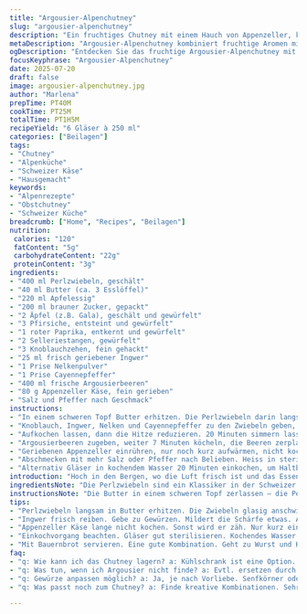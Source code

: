 ```yaml
---
title: "Argousier-Alpenchutney"
slug: "argousier-alpenchutney"
description: "Ein fruchtiges Chutney mit einem Hauch von Appenzeller, kombiniert mit argousierbeeren und einer Prise Alpenfeuer. Kleine Perlzwiebeln werden in Butter gedünstet, bevor Äpfel, Pfirsiche, Sellerie und roter Paprika sowie würzige Noten wie Ingwer, Nelken und Cayennepfeffer dazu kommen. Das Chutney erhält durch den geschmolzenen Appenzeller eine leichte, würzige Tiefe. Konserviert werden kann es durch Einkochen oder einfrieren. Ein klassischer Begleiter zu Raclette und hartem Bergkäse, passt ebenso zu Bratwurst und Polenta aus der Alpentopfküche."
metaDescription: "Argousier-Alpenchutney kombiniert fruchtige Aromen mit Appenzeller Käse. Perfekt für Raclette und Bratwurst."
ogDescription: "Entdecken Sie das fruchtige Argousier-Alpenchutney mit Appenzeller Käse. Ideal für Berggerichte und herzhaftes Essen."
focusKeyphrase: "Argousier-Alpenchutney"
date: 2025-07-20
draft: false
image: argousier-alpenchutney.jpg
author: "Marlena"
prepTime: PT40M
cookTime: PT25M
totalTime: PT1H5M
recipeYield: "6 Gläser à 250 ml"
categories: ["Beilagen"]
tags:
- "Chutney"
- "Alpenküche"
- "Schweizer Käse"
- "Hausgemacht"
keywords:
- "Alpenrezepte"
- "Obstchutney"
- "Schweizer Küche"
breadcrumb: ["Home", "Recipes", "Beilagen"]
nutrition: 
 calories: "120"
 fatContent: "5g"
 carbohydrateContent: "22g"
 proteinContent: "3g"
ingredients:
- "400 ml Perlzwiebeln, geschält"
- "40 ml Butter (ca. 3 Esslöffel)"
- "220 ml Apfelessig"
- "200 ml brauner Zucker, gepackt"
- "2 Äpfel (z.B. Gala), geschält und gewürfelt"
- "3 Pfirsiche, entsteint und gewürfelt"
- "1 roter Paprika, entkernt und gewürfelt"
- "2 Selleriestangen, gewürfelt"
- "3 Knoblauchzehen, fein gehackt"
- "25 ml frisch geriebener Ingwer"
- "1 Prise Nelkenpulver"
- "1 Prise Cayennepfeffer"
- "400 ml frische Argousierbeeren"
- "80 g Appenzeller Käse, fein gerieben"
- "Salz und Pfeffer nach Geschmack"
instructions:
- "In einem schweren Topf Butter erhitzen. Die Perlzwiebeln darin langsam glasig und leicht gebräunt dünsten. Mit Salz und Pfeffer würzen."
- "Knoblauch, Ingwer, Nelken und Cayennepfeffer zu den Zwiebeln geben, kurz mitdünsten. Apfelessig und braunen Zucker einrühren, dann Äpfel, Pfirsiche, Paprika, Sellerie hinzufügen."
- "Aufkochen lassen, dann die Hitze reduzieren. 20 Minuten simmern lassen, gelegentlich rühren, bis das Obst weich und die Flüssigkeit leicht sirupartig wird."
- "Argousierbeeren zugeben, weiter 7 Minuten köcheln, die Beeren zerplatzen lassen, sodass das Chutney sämig wird."
- "Geriebenen Appenzeller einrühren, nur noch kurz aufwärmen, nicht kochen lassen, damit der Käse schmilzt und Geschmack abgibt."
- "Abschmecken mit mehr Salz oder Pfeffer nach Belieben. Heiss in sterilisierte Gläser füllen, gut verschliessen."
- "Alternativ Gläser in kochendem Wasser 20 Minuten einkochen, um Haltbarkeit zu verlängern. Chutney hält sich im Kühlschrank rund 4 Wochen, eingefroren 3 Monate."
introduction: "Hoch in den Bergen, wo die Luft frisch ist und das Essen ehrlich, da zählt nicht nur der Käse. Da braucht es oft würzige Begleiter, wie ein Chutney mit regionalen Zutaten – fruchtig, leicht scharf und mit einem Hauch Käse. Argousier, diese kleinen orangeroten Beeren, voll von Vitamin C und einem leicht säuerlichen Schlag, wachsen wild an den steilen Hängen. Kombiniert mit süssen Pfirsichen und Äpfeln, perlenden Zwiebeln und einem Schweizer Hartkäse wie dem Appenzeller, wird daraus ein Brotaufstrich, der mehr kann als nur süss sein. Das Chutney erzählt von der Leidenschaft der Alpenküche, von Geduld beim Schmoren und der Liebe zur Natur. Passt wunderbar zu Raclette, zu kräftigem Bergkäse oder einfach zu Rösti am Feuer. Das ist Alpensonne im Glas, pur, unverfälscht, ein bisschen rau. Winters wie sommers, ein Stück Heimat, das bleibt."
ingredientsNote: "Die Perlzwiebeln sind ein Klassiker in der Schweizer Alpenküche, sie bringen mild-süsse Tiefe und Struktur. Butter schmilzt langsam in schwerem Kupferkessel oder Gusseisentopf, so beginnt die Aromafahrt. Appenzeller stammt aus dem Gebirge, sein würziger, fast pfeffriger Charakter passt perfekt zu den fruchtigen Beeren. Anstelle braunem Zucker kann auch etwas Honig ausprobiert werden, das gibt feinere Karamell-Noten. Die Argousierbeeren findet man in den Alpenwegen versteckt oder am Markt. Wichtig: die Früchte werden erst gegen Schluss zugegeben, so bleibt der Vitamin-C-Gehalt erhalten. Gewürze wie Nelken und Cayenne bringen die nötige Würze, sanft, nicht übertrieben. Ingwer frisch gerieben, bringt Alpenfrische und leichte Schärfe. Statt Apfelessig passt auch ein milder Weinessig aus dem Wallis."
instructionsNote: "Die Butter in einem schweren Topf zerlassen – die Perlzwiebeln darin anschwitzen, bis sie leicht Farbe nehmen, das reicht schon. Immer wieder rühren, dass nichts ansetzt. Knoblauch und Ingwer mit den Gewürzen beigeben, das duftet schon richtig nach Berghütte. Nun Essig und Zucker einlaufen lassen, die Äpfel, Pfirsiche, Paprika und Sellerie folgen. Auf kleinster Stufe simmern, langsam eindicken, die Zeit ist Geduld. Argousier am Ende unterheben, die Beeren zerplatzen beim Kochen, machen den Sud dickflüssiger und säuerlich. Den fein geriebenen Appenzeller erst ganz zum Schluss, nicht zu heiß, nicht zu lange, damit er schmilzt, aber nicht zu stark zerläuft. Sofort in heisse Gläser füllen, das erlaubt langes Lagern. Wer für später reserviert: im Wasserbad einkochen, dann halten die Berge davon länger. Kalt oder warm zu Bergkäse, Werkstatt nach Alpabfahrt, oder auch zu Bratwurst und Polenta, traditionell und ganz bodenständig."
tips:
- "Perlzwiebeln langsam in Butter erhitzen. Die Zwiebeln glasig anschwitzen. Nichts anbrennen lassen. Schöne, süsse Note entwickeln. Hitze nicht zu hoch."
- "Ingwer frisch reiben. Gebe zu Gewürzen. Mildert die Schärfe etwas. Aber bringt Frische. Kann auch in anderen Gerichten verwendet werden. Vielseitig."
- "Appenzeller Käse lange nicht kochen. Sonst wird er zäh. Nur kurz einrühren, damit er Aroma abgibt. Qualität des Käses ist wichtig. Gepflegte Käsereien probieren."
- "Einkochvorgang beachten. Gläser gut sterilisieren. Kochendes Wasser braucht es, um Haltbarkeit zu erhöhen. Auch einfrieren klappt gut. Kontrolliere die Temperatur."
- "Mit Bauernbrot servieren. Eine gute Kombination. Geht zu Wurst und Käseplatten. Oder auch zu einer Rösti. Traditionelle Beilage, die harmoniert."
faq:
- "q: Wie kann ich das Chutney lagern? a: Kühlschrank ist eine Option. Hält ca. 4 Wochen. Alternativ kann man einfrieren. 3 Monate im Gefrierer."
- "q: Was tun, wenn ich Argousier nicht finde? a: Evtl. ersetzen durch andere Beeren. Preiselbeeren sind gut oder auch Himbeeren. Geschmack verändert sich."
- "q: Gewürze anpassen möglich? a: Ja, je nach Vorliebe. Senfkörner oder Lorbeerblatt probieren. Schärfe ist anpassbar. Nicht zu viel auf einmal."
- "q: Was passt noch zum Chutney? a: Finde kreative Kombinationen. Sehr gut zu Wildgerichten. Auch bei Fondue kann es toll sein. Probieren lohnt sich."

---
```

